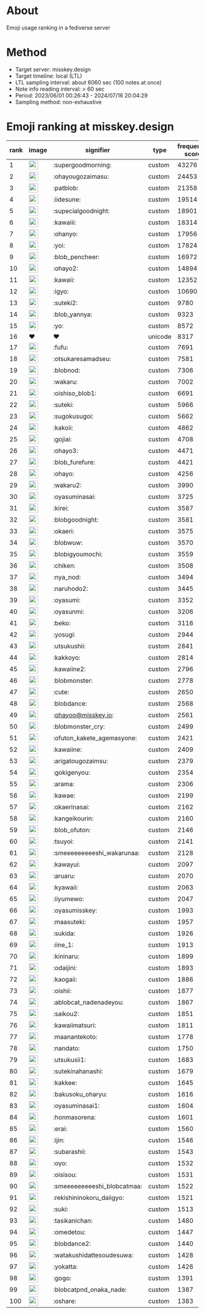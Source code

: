 # About
Emoji usage ranking in a fediverse server

# Method
- Target server: misskey.design
- Target timeline: local (LTL)
- LTL sampling interval: about 6060 sec (100 notes at once)
- Note info reading interval: > 60 sec
- Period: 2023/06/01 00:26:43 - 2024/07/16 20:04:29 
- Sampling method: non-exhaustive

# Emoji ranking at misskey.design

|rank|image|signifier|type|frequency score|
|----|----|----|----|----|
|1|<img height="24" src="https://misskey.design/emoji/supergoodmorning.webp">|:supergoodmorning:|custom|43276|
|2|<img height="24" src="https://misskey.design/emoji/ohayougozaimasu.webp">|:ohayougozaimasu:|custom|24453|
|3|<img height="24" src="https://misskey.design/emoji/patblob.webp">|:patblob:|custom|21358|
|4|<img height="24" src="https://misskey.design/emoji/iidesune.webp">|:iidesune:|custom|19514|
|5|<img height="24" src="https://misskey.design/emoji/supecialgoodnight.webp">|:supecialgoodnight:|custom|18901|
|6|<img height="24" src="https://misskey.design/emoji/kawaiii.webp">|:kawaiii:|custom|18314|
|7|<img height="24" src="https://misskey.design/emoji/ohanyo.webp">|:ohanyo:|custom|17956|
|8|<img height="24" src="https://misskey.design/emoji/yoi.webp">|:yoi:|custom|17824|
|9|<img height="24" src="https://misskey.design/emoji/blob_pencheer.webp">|:blob_pencheer:|custom|16972|
|10|<img height="24" src="https://misskey.design/emoji/ohayo2.webp">|:ohayo2:|custom|14894|
|11|<img height="24" src="https://misskey.design/emoji/kawaii.webp">|:kawaii:|custom|12352|
|12|<img height="24" src="https://misskey.design/emoji/igyo.webp">|:igyo:|custom|10690|
|13|<img height="24" src="https://misskey.design/emoji/suteki2.webp">|:suteki2:|custom|9780|
|14|<img height="24" src="https://misskey.design/emoji/blob_yannya.webp">|:blob_yannya:|custom|9323|
|15|<img height="24" src="https://misskey.design/emoji/yo.webp">|:yo:|custom|8572|
|16|❤|❤|unicode|8317|
|17|<img height="24" src="https://misskey.design/emoji/fufu.webp">|:fufu:|custom|7691|
|18|<img height="24" src="https://misskey.design/emoji/otsukaresamadseu.webp">|:otsukaresamadseu:|custom|7581|
|19|<img height="24" src="https://misskey.design/emoji/blobnod.webp">|:blobnod:|custom|7306|
|20|<img height="24" src="https://misskey.design/emoji/wakaru.webp">|:wakaru:|custom|7002|
|21|<img height="24" src="https://misskey.design/emoji/oishiso_blob1.webp">|:oishiso_blob1:|custom|6691|
|22|<img height="24" src="https://misskey.design/emoji/suteki.webp">|:suteki:|custom|5966|
|23|<img height="24" src="https://misskey.design/emoji/sugokusugoi.webp">|:sugokusugoi:|custom|5662|
|24|<img height="24" src="https://misskey.design/emoji/kakoii.webp">|:kakoii:|custom|4862|
|25|<img height="24" src="https://misskey.design/emoji/gojiai.webp">|:gojiai:|custom|4708|
|26|<img height="24" src="https://misskey.design/emoji/ohayo3.webp">|:ohayo3:|custom|4471|
|27|<img height="24" src="https://misskey.design/emoji/blob_furefure.webp">|:blob_furefure:|custom|4421|
|28|<img height="24" src="https://misskey.design/emoji/ohayo.webp">|:ohayo:|custom|4256|
|29|<img height="24" src="https://misskey.design/emoji/wakaru2.webp">|:wakaru2:|custom|3990|
|30|<img height="24" src="https://misskey.design/emoji/oyasuminasai.webp">|:oyasuminasai:|custom|3725|
|31|<img height="24" src="https://misskey.design/emoji/kirei.webp">|:kirei:|custom|3587|
|32|<img height="24" src="https://misskey.design/emoji/blobgoodnight.webp">|:blobgoodnight:|custom|3581|
|33|<img height="24" src="https://misskey.design/emoji/okaeri.webp">|:okaeri:|custom|3575|
|34|<img height="24" src="https://misskey.design/emoji/blobwuw.webp">|:blobwuw:|custom|3570|
|35|<img height="24" src="https://misskey.design/emoji/blobigyoumochi.webp">|:blobigyoumochi:|custom|3559|
|36|<img height="24" src="https://misskey.design/emoji/chiken.webp">|:chiken:|custom|3508|
|37|<img height="24" src="https://misskey.design/emoji/nya_nod.webp">|:nya_nod:|custom|3494|
|38|<img height="24" src="https://misskey.design/emoji/naruhodo2.webp">|:naruhodo2:|custom|3445|
|39|<img height="24" src="https://misskey.design/emoji/oyasumi.webp">|:oyasumi:|custom|3352|
|40|<img height="24" src="https://misskey.design/emoji/oyasunmi.webp">|:oyasunmi:|custom|3206|
|41|<img height="24" src="https://misskey.design/emoji/beko.webp">|:beko:|custom|3116|
|42|<img height="24" src="https://misskey.design/emoji/yosugi.webp">|:yosugi:|custom|2944|
|43|<img height="24" src="https://misskey.design/emoji/utsukushii.webp">|:utsukushii:|custom|2841|
|44|<img height="24" src="https://misskey.design/emoji/kakkoyo.webp">|:kakkoyo:|custom|2814|
|45|<img height="24" src="https://misskey.design/emoji/kawaiine2.webp">|:kawaiine2:|custom|2796|
|46|<img height="24" src="https://misskey.design/emoji/blobmonster.webp">|:blobmonster:|custom|2778|
|47|<img height="24" src="https://misskey.design/emoji/cute.webp">|:cute:|custom|2650|
|48|<img height="24" src="https://misskey.design/emoji/blobdance.webp">|:blobdance:|custom|2568|
|49|<img height="24" src="https://misskey.design/emoji/ohayoo.webp">|:ohayoo@misskey.io:|custom|2561|
|50|<img height="24" src="https://misskey.design/emoji/blobmonster_cry.webp">|:blobmonster_cry:|custom|2499|
|51|<img height="24" src="https://misskey.design/emoji/ofuton_kakete_agemasyone.webp">|:ofuton_kakete_agemasyone:|custom|2421|
|52|<img height="24" src="https://misskey.design/emoji/kawaiine.webp">|:kawaiine:|custom|2409|
|53|<img height="24" src="https://misskey.design/emoji/arigatougozaimsu.webp">|:arigatougozaimsu:|custom|2379|
|54|<img height="24" src="https://misskey.design/emoji/gokigenyou.webp">|:gokigenyou:|custom|2354|
|55|<img height="24" src="https://misskey.design/emoji/arama.webp">|:arama:|custom|2306|
|56|<img height="24" src="https://misskey.design/emoji/kawae.webp">|:kawae:|custom|2199|
|57|<img height="24" src="https://misskey.design/emoji/okaerinasai.webp">|:okaerinasai:|custom|2162|
|58|<img height="24" src="https://misskey.design/emoji/kangeikourin.webp">|:kangeikourin:|custom|2160|
|59|<img height="24" src="https://misskey.design/emoji/blob_ofuton.webp">|:blob_ofuton:|custom|2146|
|60|<img height="24" src="https://misskey.design/emoji/tsuyoi.webp">|:tsuyoi:|custom|2141|
|61|<img height="24" src="https://misskey.design/emoji/smeeeeeeeeeshi_wakarunaa.webp">|:smeeeeeeeeeshi_wakarunaa:|custom|2128|
|62|<img height="24" src="https://misskey.design/emoji/kawayui.webp">|:kawayui:|custom|2097|
|63|<img height="24" src="https://misskey.design/emoji/aruaru.webp">|:aruaru:|custom|2070|
|64|<img height="24" src="https://misskey.design/emoji/kyawaii.webp">|:kyawaii:|custom|2063|
|65|<img height="24" src="https://misskey.design/emoji/iiyumewo.webp">|:iiyumewo:|custom|2047|
|66|<img height="24" src="https://misskey.design/emoji/oyasumisskey.webp">|:oyasumisskey:|custom|1993|
|67|<img height="24" src="https://misskey.design/emoji/maasuteki.webp">|:maasuteki:|custom|1957|
|68|<img height="24" src="https://misskey.design/emoji/sukida.webp">|:sukida:|custom|1926|
|69|<img height="24" src="https://misskey.design/emoji/iine_1.webp">|:iine_1:|custom|1913|
|70|<img height="24" src="https://misskey.design/emoji/kininaru.webp">|:kininaru:|custom|1899|
|71|<img height="24" src="https://misskey.design/emoji/odaijini.webp">|:odaijini:|custom|1893|
|72|<img height="24" src="https://misskey.design/emoji/kaogaii.webp">|:kaogaii:|custom|1886|
|73|<img height="24" src="https://misskey.design/emoji/oishii.webp">|:oishii:|custom|1877|
|74|<img height="24" src="https://misskey.design/emoji/ablobcat_nadenadeyou.webp">|:ablobcat_nadenadeyou:|custom|1867|
|75|<img height="24" src="https://misskey.design/emoji/saikou2.webp">|:saikou2:|custom|1851|
|76|<img height="24" src="https://misskey.design/emoji/kawaiimatsuri.webp">|:kawaiimatsuri:|custom|1811|
|77|<img height="24" src="https://misskey.design/emoji/maanantekoto.webp">|:maanantekoto:|custom|1778|
|78|<img height="24" src="https://misskey.design/emoji/nandato.webp">|:nandato:|custom|1750|
|79|<img height="24" src="https://misskey.design/emoji/utsukusii1.webp">|:utsukusii1:|custom|1683|
|80|<img height="24" src="https://misskey.design/emoji/sutekinahanashi.webp">|:sutekinahanashi:|custom|1679|
|81|<img height="24" src="https://misskey.design/emoji/kakkee.webp">|:kakkee:|custom|1645|
|82|<img height="24" src="https://misskey.design/emoji/bakusoku_oharyu.webp">|:bakusoku_oharyu:|custom|1616|
|83|<img height="24" src="https://misskey.design/emoji/oyasuminasai1.webp">|:oyasuminasai1:|custom|1604|
|84|<img height="24" src="https://misskey.design/emoji/honmasorena.webp">|:honmasorena:|custom|1601|
|85|<img height="24" src="https://misskey.design/emoji/erai.webp">|:erai:|custom|1560|
|86|<img height="24" src="https://misskey.design/emoji/ijin.webp">|:ijin:|custom|1546|
|87|<img height="24" src="https://misskey.design/emoji/subarashii.webp">|:subarashii:|custom|1543|
|88|<img height="24" src="https://misskey.design/emoji/oyo.webp">|:oyo:|custom|1532|
|89|<img height="24" src="https://misskey.design/emoji/oisisou.webp">|:oisisou:|custom|1531|
|90|<img height="24" src="https://misskey.design/emoji/smeeeeeeeeeshi_blobcatmaa.webp">|:smeeeeeeeeeshi_blobcatmaa:|custom|1522|
|91|<img height="24" src="https://misskey.design/emoji/rekishininokoru_daiigyo.webp">|:rekishininokoru_daiigyo:|custom|1521|
|92|<img height="24" src="https://misskey.design/emoji/suki.webp">|:suki:|custom|1513|
|93|<img height="24" src="https://misskey.design/emoji/tasikanichan.webp">|:tasikanichan:|custom|1480|
|94|<img height="24" src="https://misskey.design/emoji/omedetou.webp">|:omedetou:|custom|1447|
|95|<img height="24" src="https://misskey.design/emoji/blobdance2.webp">|:blobdance2:|custom|1440|
|96|<img height="24" src="https://misskey.design/emoji/watakushidattesoudesuwa.webp">|:watakushidattesoudesuwa:|custom|1428|
|97|<img height="24" src="https://misskey.design/emoji/yokatta.webp">|:yokatta:|custom|1426|
|98|<img height="24" src="https://misskey.design/emoji/gogo.webp">|:gogo:|custom|1391|
|99|<img height="24" src="https://misskey.design/emoji/blobcatpnd_onaka_nade.webp">|:blobcatpnd_onaka_nade:|custom|1387|
|100|<img height="24" src="https://misskey.design/emoji/oshare.webp">|:oshare:|custom|1383|
